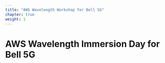 ```yaml
---
title: "AWS Wavelength Workshop for Bell 5G"
chapter: true
weight: 1
---
```


# AWS Wavelength Immersion Day for Bell 5G
